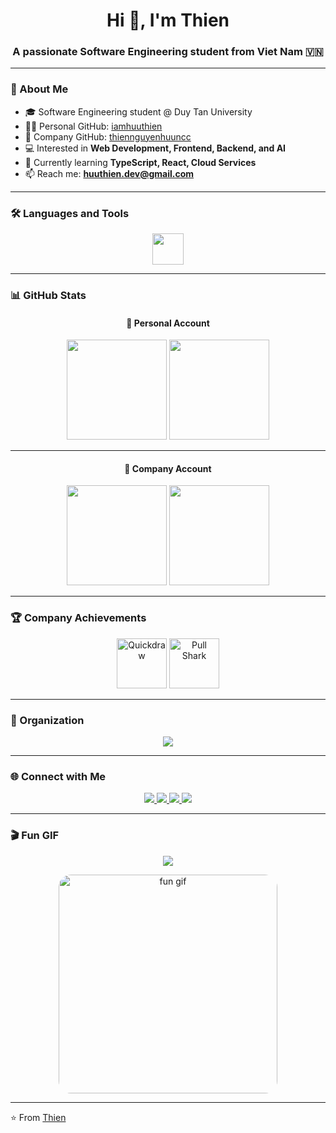 <h1 align="center">Hi 👋, I'm Thien</h1>
<h3 align="center">A passionate Software Engineering student from Viet Nam 🇻🇳</h3>

---

### 🚀 About Me
- 🎓 Software Engineering student @ Duy Tan University  
- 👨‍💻 Personal GitHub: [iamhuuthien](https://github.com/iamhuuthien)  
- 🏢 Company GitHub: [thiennguyenhuuncc](https://github.com/thiennguyenhuuncc)  
- 💻 Interested in **Web Development, Frontend, Backend, and AI**  
- 🌱 Currently learning **TypeScript, React, Cloud Services**  
- 📫 Reach me: **huuthien.dev@gmail.com**  

---

### 🛠️ Languages and Tools
<div align="center">
  <img src="https://skillicons.dev/icons?i=js,ts,react,html,css,python,cs,php,mysql,git,github,vscode,docker,aws" height="50" />
</div>

---

### 📊 GitHub Stats
<div align="center">

#### 👤 Personal Account
<img src="https://github-readme-stats.vercel.app/api?username=iamhuuthien&show_icons=true&theme=radical" height="160" />
<img src="https://github-readme-stats.vercel.app/api/top-langs/?username=iamhuuthien&layout=compact&theme=radical" height="160" />

---

#### 🏢 Company Account
<img src="https://github-readme-stats.vercel.app/api?username=thiennguyenhuuncc&show_icons=true&theme=tokyonight" height="160" />
<img src="https://github-readme-stats.vercel.app/api/top-langs/?username=thiennguyenhuuncc&layout=compact&theme=tokyonight" height="160" />

</div>

---

### 🏆 Company Achievements
<div align="center">
  <img src="https://github.githubassets.com/images/modules/profile/achievements/quickdraw-default.png" width="80" title="Quickdraw" />
  <img src="https://github.githubassets.com/images/modules/profile/achievements/pull-shark-default.png" width="80" title="Pull Shark" />
</div>

---

### 🏢 Organization
<div align="center">
  <a href="https://github.com/ncc-erp" target="_blank">
    <img src="https://img.shields.io/badge/NCC--ERP-Organization-blue?style=for-the-badge&logo=github" />
  </a>
</div>

---

### 🌐 Connect with Me
<div align="center">
  <a href="https://www.instagram.com/_iam_huuthien" target="_blank">
    <img src="https://img.shields.io/badge/Instagram-E4405F?style=for-the-badge&logo=instagram&logoColor=white" />
  </a>
  <a href="https://discord.gg/TBBR6Xv8" target="_blank">
    <img src="https://img.shields.io/badge/Discord-5865F2?style=for-the-badge&logo=discord&logoColor=white" />
  </a>
  <a href="https://www.facebook.com/imhuuthien/" target="_blank">
    <img src="https://img.shields.io/badge/Facebook-1877F2?style=for-the-badge&logo=facebook&logoColor=white" />
  </a>
  <a href="https://www.linkedin.com/in/iamhuuthien/" target="_blank">
    <img src="https://img.shields.io/badge/LinkedIn-0077B5?style=for-the-badge&logo=linkedin&logoColor=white" />
  </a>
</div>

---

### 🎬 Fun GIF
<p align="center">
  <img src="https://img.shields.io/badge/✨ Random%20GIF-ff69b4?style=for-the-badge&logo=github" />
</p>

<div align="center">
  <img src="https://media.giphy.com/media/12pwt3qlbVVBfy/giphy.gif" width="350" alt="fun gif" style="border-radius:20px;" />
</div>

---

⭐️ From [Thien](https://github.com/iamhuuthien)
